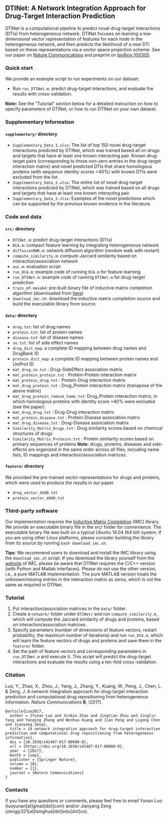 ## DTINet: A Network Integration Approach for Drug-Target Interaction Prediction
DTINet is a computational pipeline to predict novel drug-target interactions (DTIs) from heterogeneous network. DTINet focuses on learning a low-dimensional vector representation of features for each node in the heterogeneous network, and then predicts the likelihood of a new DTI based on these representations via a vector space projection scheme. See our paper on [Nature Communications](https://www.nature.com/articles/s41467-017-00680-8) and preprint on [bioRxiv:100305](http://www.biorxiv.org/content/early/2017/03/20/100305).

### Quick start
We provide an example script to run experiments on our dataset: 

- Run `run_DTINet.m`: predict drug-target interactions, and evaluate the results with cross-validation. 

**Note:** See the "Tutorial" section below for a detailed instruction on how to specify parameters of DTINet, or how to run DTINet on your own dataset.

### Supplementary Information
#### `supplementary/` directory
- `Supplementary_Data_1.xlsx`:  The list of top 150 novel drug-target interactions predicted by DTINet, which was trained based all on drugs and targets that have at least one known interacting pair. Known drug-target pairs (corresponding to those non-zero entries in the drug-target interaction matrix) and novel predicted DTIs that share homologous proteins (with sequence identity scores >40%) with known DTIs were excluded from the list.
- `Supplementary_Data_2.xlsx`:  The entire list of novel drug-target interactions predicted by DTINet, which was trained based on all drugs and targets that have at least one known interacting pair.
- `Supplementary_Data_3.xlsx`:  Examples of the novel predictions which can be supported by the previous known evidence in the literature.

### Code and data
#### `src/` directory
- `DTINet.m`: predict drug-target interactions (DTIs)
- `DCA.m`: compact feature learning by integrating heterogeneous network
- `diffusionRWR.m`: network diffusion algorithm (random walk with restart)
- `compute_similarity.m`: compute Jaccard similarity based on interaction/association network
- `auc.m`: evaluation script
- `run_DCA.m`: example code of running `DCA.m` for feature learning
- `run_DTINet.m`: example code of running `DTINet.m` for drug-target prediction
- `train_mf.mexa64`: pre-built binary file of inductive matrix completion algorithm (downloaded from [here](http://bigdata.ices.utexas.edu/software/inductive-matrix-completion/))
- `download_imc.sh`: download the inductive matrix completion source and build the executable library from source.

#### `data/` directory
- `drug.txt`: list of drug names
- `protein.txt`: list of protein names
- `disease.txt`: list of disease names
- `se.txt`: list of side effect names
- `drug_dict_map`: a complete ID mapping between drug names and DrugBank ID
- `protein_dict_map`: a complete ID mapping between protein names and UniProt ID
- `mat_drug_se.txt` 		: Drug-SideEffect association matrix
- `mat_protein_protein.txt` : Protein-Protein interaction matrix
- `mat_protein_drug.txt` 	: Protein-Drug interaction matrix
- `mat_drug_protein.txt` 	: Drug_Protein interaction matrix (transpose of the above matrix)
- `mat_drug_protein_remove_homo.txt`: Drug_Protein interaction matrix, in which homologous proteins with identity score >40% were excluded (see the paper).
- `mat_drug_drug.txt` 		: Drug-Drug interaction matrix
- `mat_protein_disease.txt` : Protein-Disease association matrix
- `mat_drug_disease.txt` 	: Drug-Disease association matrix
- `Similarity_Matrix_Drugs.txt` 	: Drug similarity scores based on chemical structures of drugs
- `Similarity_Matrix_Proteins.txt` 	: Protein similarity scores based on primary sequences of proteins
**Note**: drugs, proteins, diseases and side-effects are organized in the same order across all files, including name lists, ID mappings and interaction/association matrices.

#### `feature/` directory
We provided the pre-trained vector representations for drugs and proteins, which were used to produce the results in our paper.
- `drug_vector_d100.txt`
- `protein_vector_d400.txt`

### Third-party software
Our implementation requires the [Inductive Matrix Completion](http://bigdata.ices.utexas.edu/software/inductive-matrix-completion/) (IMC) library. We provide an executable binary file in the src/ folder for convenience. The executable binary file was built on a typical Ubuntu 14.04 (64 bit) system. If you are using other Linux platforms, please consider building the library from its source by running `bash download_imc.sh`.

**Tips**: We recommend users to download and install the IMC library using the `download_imc.sh` script. If you download the library yourself from the [website](http://bigdata.ices.utexas.edu/software/inductive-matrix-completion/) of IMC, please be aware that DTINet requires the C/C++ version (with Python and Matlab interfaces). Please do not use the other version, i.e., a pure MATLAB implementation. The pure MATLAB version treats the unknown/missing entries in the interaction matrix as zeros, which is not the same as required in DTINet.

### Tutorial
1. Put interaction/association matrices in the `data/` folder.
2. Create a `network/` folder under `DTINet/` and run `compute_similarity.m`, which will compute the Jaccard similarity of drugs and proteins, based on interaction/association matrices.
3. Specify parameters (number of dimensions of feature vectors, restart probability, the maximum number of iterations) and run `run_DCA.m`, which will learn the feature vectors of drugs and proteins and save them in the `feature/` folder.
4. Set the path of feature vectors and corresponding parameters in `run_DTINet.m` and execute it. This script will predict the drug-target interactions and evaluate the results using a ten-fold cross-validation.

### Citation
Luo, Y., Zhao, X., Zhou, J., Yang, J., Zhang, Y., Kuang, W., Peng, J., Chen, L. & Zeng, J. A network integration approach for drug-target interaction prediction and computational drug repositioning from heterogeneous information. *Nature Communications* **8**, (2017).

    @article{Luo2017,
      author = {Yunan Luo and Xinbin Zhao and Jingtian Zhou and Jinglin Yang and Yanqing Zhang and Wenhua Kuang and Jian Peng and Ligong Chen and Jianyang Zeng},
      title = {A network integration approach for drug-target interaction prediction and computational drug repositioning from heterogeneous information},
      doi = {10.1038/s41467-017-00680-8},
      url = {https://doi.org/10.1038/s41467-017-00680-8},
      year  = {2017},
      month = {sep},
      publisher = {Springer Nature},
      volume = {8},
      number = {1},
      journal = {Nature Communications}
    }

### Contacts
If you have any questions or comments, please feel free to email Yunan Luo (luoyunan[at]gmail[dot]com) and/or Jianyang Zeng (zengjy321[at]tsinghua[dot]edu[dot]cn).
